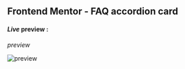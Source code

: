 ## Frontend Mentor - FAQ accordion card

#### *Live* preview : 

*preview*

![preview](https://github.com/projectfinalaudio/faq_accordion/blob/master/preview/preview_desktop.PNG?raw=true)

